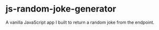# js-random-joke-generator
A vanilla JavaScript app I built to return a random joke from the endpoint. 
